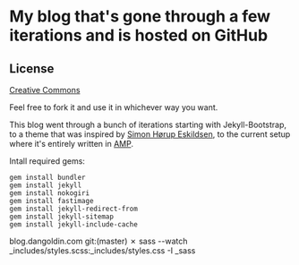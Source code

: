 # My blog that's gone through a few iterations and is hosted on GitHub

## License

[Creative Commons](http://creativecommons.org/licenses/by-nc-sa/3.0/)

Feel free to fork it and use it in whichever way you want.

This blog went through a bunch of iterations starting with Jekyll-Bootstrap, to a theme that was inspired by [Simon Hørup Eskildsen](http://sirupsen.com/), to the current setup where it's entirely written in [AMP](https://www.ampproject.org/).

Intall required gems:

```
gem install bundler
gem install jekyll
gem install nokogiri
gem install fastimage
gem install jekyll-redirect-from
gem install jekyll-sitemap
gem install jekyll-include-cache
```

blog.dangoldin.com git:(master) ✗ sass  --watch _includes/styles.scss:_includes/styles.css -I _sass

